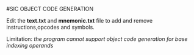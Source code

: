 #SIC OBJECT CODE GENERATION

Edit the **text.txt** and **mnemonic.txt** file to add and remove instructions,opcodes and symbols.


Limitation: _the program cannot support object code generation for base indexing operands_